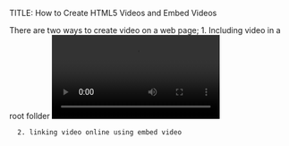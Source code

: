 TITLE: How to Create HTML5 Videos and Embed Videos

There are two ways to create video on a web page;
     1. Including video in a root follder 
                <video  autoplay controls>
                <source src ="video directory here" type = "video/mp4">
                Your browser does not support MP4 videos, Kindly change your browser!
                </video>

      2. linking video online using embed video